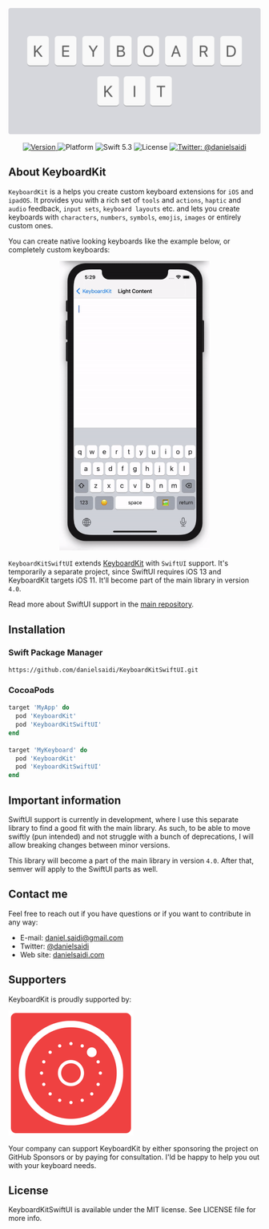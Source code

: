 <p align="center">
    <img src ="Resources/Logo.png" width=600 />
</p>

<p align="center">
    <a href="https://github.com/danielsaidi/KeyboardKitSwiftUI">
        <img src="https://badge.fury.io/gh/danielsaidi%2FKeyboardKitSwiftUI.svg?style=flat" alt="Version" />
    </a>
    <img src="https://img.shields.io/cocoapods/p/KeyboardKitSwiftUI.svg?style=flat" alt="Platform" />
    <img src="https://img.shields.io/badge/Swift-5.3-orange.svg" alt="Swift 5.3" />
    <img src="https://badges.frapsoft.com/os/mit/mit.svg?style=flat&v=102" alt="License" />
    <a href="https://twitter.com/danielsaidi">
        <img src="https://img.shields.io/badge/contact-@danielsaidi-blue.svg?style=flat" alt="Twitter: @danielsaidi" />
    </a>
</p>


## About KeyboardKit

`KeyboardKit` is a helps you create custom keyboard extensions for `iOS` and `ipadOS`. It provides you with a rich set of `tools` and `actions`, `haptic` and `audio` feedback, `input sets`, `keyboard layouts` etc. and lets you create keyboards with `characters`, `numbers`, `symbols`, `emojis`, `images` or entirely custom ones.

You can create native looking keyboards like the example below, or completely custom keyboards:

<p align="center">
    <img src ="Resources/Demo.gif" width="300" />
</p>

`KeyboardKitSwiftUI` extends [KeyboardKit][KeyboardKit] with `SwiftUI` support. It's temporarily a separate project, since SwiftUI requires iOS 13 and KeyboardKit targets iOS 11. It'll become part of the main library in version `4.0`.

Read more about SwiftUI support in the [main repository][KeyboardKit].


## Installation

### Swift Package Manager
```
https://github.com/danielsaidi/KeyboardKitSwiftUI.git
```

### CocoaPods

```ruby
target 'MyApp' do
  pod 'KeyboardKit'
  pod 'KeyboardKitSwiftUI'
end

target 'MyKeyboard' do
  pod 'KeyboardKit'
  pod 'KeyboardKitSwiftUI'
end
```


## Important information

SwiftUI support is currently in development, where I use this separate library to find a good fit with the main library. As such, to be able to move swiftly (pun intended) and not struggle with a bunch of deprecations, I will allow breaking changes between minor versions.

This library will become a part of the main library in version `4.0`. After that, semver will apply to the SwiftUI parts as well.  


## Contact me

Feel free to reach out if you have questions or if you want to contribute in any way:

* E-mail: [daniel.saidi@gmail.com][Email]
* Twitter: [@danielsaidi][Twitter]
* Web site: [danielsaidi.com][Website]


## Supporters

KeyboardKit is proudly supported by:

[![Anomaly Software](Resources/logos/anomaly.png "Anomaly Software")](http://anomaly.net.au/)

Your company can support KeyboardKit by either sponsoring the project on GitHub Sponsors or by paying for consultation. I'ld be happy to help you out with your keyboard needs. 


## License

KeyboardKitSwiftUI is available under the MIT license. See LICENSE file for more info.


[Email]: mailto:daniel.saidi@gmail.com
[Twitter]: http://www.twitter.com/danielsaidi
[Website]: http://www.danielsaidi.com

[Carthage]: https://github.com/Carthage/Carthage
[CocoaPods]: https://cocoapods.org/

[KeyboardKit]: https://github.com/danielsaidi/KeyboardKit
